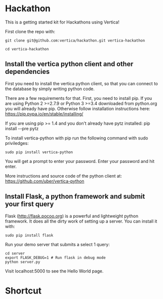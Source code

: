 # Hackathon
This is a getting started kit for Hackathons using Vertica!

First clone the repo with:

    git clone git@github.com:vertica/hackathon.git vertica-hackathon
    
    cd vertica-hackathon

## Install the vertica python client and other dependencies
First you need to install the vertica python client, so that you can connect to the database by simply writing python code.

There are a few requirements for that. First, you need to install pip. If you are using Python 2 >=2.7.9 or Python 3 >=3.4 downloaded from python.org you will already have pip. Otherwise follow installation instructions here: https://pip.pypa.io/en/stable/installing/

If you are using pip >= 1.4 and you don't already have pytz installed:
    pip install --pre pytz
    
To install vertica-python with pip run the following command with sudo priviledges:

    sudo pip install vertica-python

You will get a prompt to enter your password. Enter your password and hit enter.

More instructions and source code of the python client at: https://github.com/uber/vertica-python

## Install Flask, a python framework and submit your first query

Flask (http://flask.pocoo.org) is a powerful and lightweight python framework. It does all the dirty work of setting up a server. You can install it with:

    sudo pip install flask

Run your demo server that submits a select 1 query:

    cd server
    export FLASK_DEBUG=1 # Run flask in debug mode
    python server.py
    
Visit localhost:5000 to see the Hello World page.
# Shortcut
